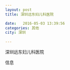 ```yaml
--- 
layout: post 
title: 深圳远东妇儿科医院

date:   2016-05-03 13:39:56 
categories: 其他  
city: 深圳
  
--- 
```

   
深圳远东妇儿科医院

信息

